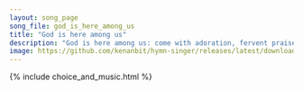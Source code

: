 ```yaml
---
layout: song_page
song_file: god_is_here_among_us
title: "God is here among us"
description: "God is here among us: come with adoration, fervent praise and expectation. God is here within us: known beyond believing, soul in silent awe receiving... english christian 4part musicbyother textbyother chords"
image: https://github.com/kenanbit/hymn-singer/releases/latest/download/god_is_here_among_us-trad.png
---
```


{% include choice_and_music.html %}